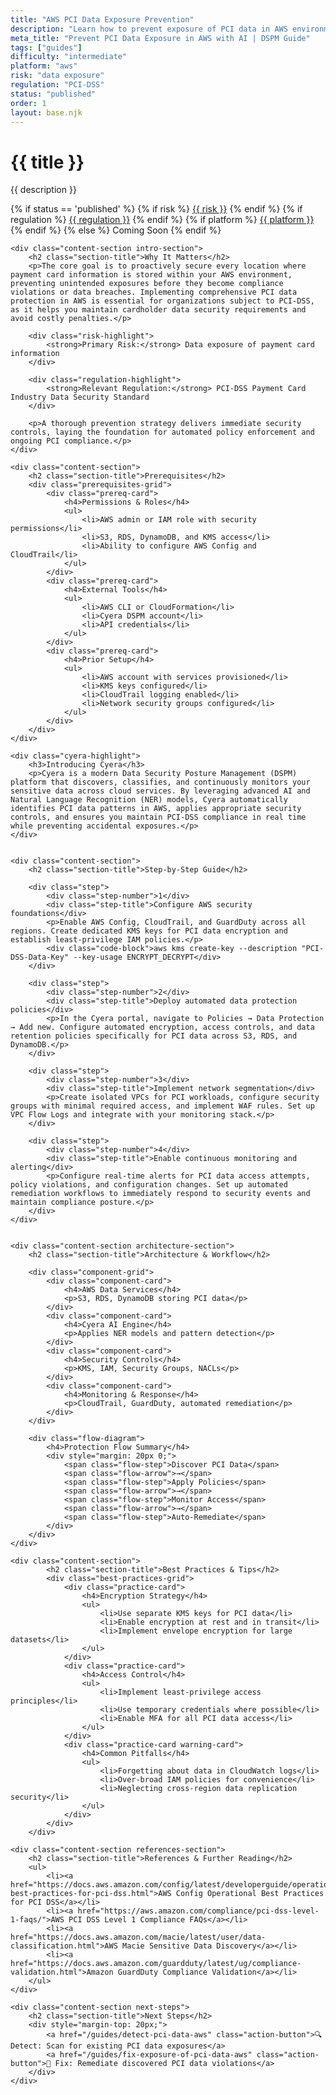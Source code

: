 ```yaml
---
title: "AWS PCI Data Exposure Prevention"
description: "Learn how to prevent exposure of PCI data in AWS environments. Follow step-by-step guidance for PCI-DSS compliance and data protection."
meta_title: "Prevent PCI Data Exposure in AWS with AI | DSPM Guide"
tags: ["guides"]
difficulty: "intermediate"
platform: "aws"
risk: "data exposure"
regulation: "PCI-DSS"
status: "published"
order: 1
layout: base.njk
---
```


<div class="container">
    <div class="header">
        <h1>{{ title }}</h1>
        <p>{{ description }}</p>
        <div class="guide-tags-container">
			<div class="guide-tags-wrapper">
		    {% if status == 'published' %}
		        {% if risk %}
		        <a href="/risk/{{ risk | downcase | replace: ' ', '-' }}/" class="guide-tag risk">{{ risk }}</a>
		        {% endif %}
		        {% if regulation %}
		        <a href="/regulation/{{ regulation | downcase | replace: ' ', '-' }}/" class="guide-tag regulation">{{ regulation }}</a>
		        {% endif %}
		        {% if platform %}
		        <a href="/platforms/{{ platform | downcase | replace: ' ', '-' }}/" class="guide-tag platform">{{ platform }}</a>
		        {% endif %}
		    {% else %}
		        <span class="guide-tag coming-soon">Coming Soon</span>
		    {% endif %}
		</div>
		</div>
    </div>

    <div class="content-section intro-section">
        <h2 class="section-title">Why It Matters</h2>
        <p>The core goal is to proactively secure every location where payment card information is stored within your AWS environment, preventing unintended exposures before they become compliance violations or data breaches. Implementing comprehensive PCI data protection in AWS is essential for organizations subject to PCI-DSS, as it helps you maintain cardholder data security requirements and avoid costly penalties.</p>
        
        <div class="risk-highlight">
            <strong>Primary Risk:</strong> Data exposure of payment card information
        </div>
        
        <div class="regulation-highlight">
            <strong>Relevant Regulation:</strong> PCI-DSS Payment Card Industry Data Security Standard
        </div>
        
        <p>A thorough prevention strategy delivers immediate security controls, laying the foundation for automated policy enforcement and ongoing PCI compliance.</p>
    </div>

    <div class="content-section">
        <h2 class="section-title">Prerequisites</h2>
        <div class="prerequisites-grid">
            <div class="prereq-card">
                <h4>Permissions & Roles</h4>
                <ul>
                    <li>AWS admin or IAM role with security permissions</li>
                    <li>S3, RDS, DynamoDB, and KMS access</li>
                    <li>Ability to configure AWS Config and CloudTrail</li>
                </ul>
            </div>
            <div class="prereq-card">
                <h4>External Tools</h4>
                <ul>
                    <li>AWS CLI or CloudFormation</li>
                    <li>Cyera DSPM account</li>
                    <li>API credentials</li>
                </ul>
            </div>
            <div class="prereq-card">
                <h4>Prior Setup</h4>
                <ul>
                    <li>AWS account with services provisioned</li>
                    <li>KMS keys configured</li>
                    <li>CloudTrail logging enabled</li>
                    <li>Network security groups configured</li>
                </ul>
            </div>
        </div>
    </div>
	
    <div class="cyera-highlight">
        <h3>Introducing Cyera</h3>
        <p>Cyera is a modern Data Security Posture Management (DSPM) platform that discovers, classifies, and continuously monitors your sensitive data across cloud services. By leveraging advanced AI and Natural Language Recognition (NER) models, Cyera automatically identifies PCI data patterns in AWS, applies appropriate security controls, and ensures you maintain PCI-DSS compliance in real time while preventing accidental exposures.</p>
    </div>
	

    <div class="content-section">
        <h2 class="section-title">Step-by-Step Guide</h2>
        
        <div class="step">
            <div class="step-number">1</div>
            <div class="step-title">Configure AWS security foundations</div>
            <p>Enable AWS Config, CloudTrail, and GuardDuty across all regions. Create dedicated KMS keys for PCI data encryption and establish least-privilege IAM policies.</p>
            <div class="code-block">aws kms create-key --description "PCI-DSS-Data-Key" --key-usage ENCRYPT_DECRYPT</div>
        </div>

        <div class="step">
            <div class="step-number">2</div>
            <div class="step-title">Deploy automated data protection policies</div>
            <p>In the Cyera portal, navigate to Policies → Data Protection → Add new. Configure automated encryption, access controls, and data retention policies specifically for PCI data across S3, RDS, and DynamoDB.</p>
        </div>

        <div class="step">
            <div class="step-number">3</div>
            <div class="step-title">Implement network segmentation</div>
            <p>Create isolated VPCs for PCI workloads, configure security groups with minimal required access, and implement WAF rules. Set up VPC Flow Logs and integrate with your monitoring stack.</p>
        </div>

        <div class="step">
            <div class="step-number">4</div>
            <div class="step-title">Enable continuous monitoring and alerting</div>
            <p>Configure real-time alerts for PCI data access attempts, policy violations, and configuration changes. Set up automated remediation workflows to immediately respond to security events and maintain compliance posture.</p>
        </div>
    </div>


    <div class="content-section architecture-section">
        <h2 class="section-title">Architecture & Workflow</h2>
        
        <div class="component-grid">
            <div class="component-card">
                <h4>AWS Data Services</h4>
                <p>S3, RDS, DynamoDB storing PCI data</p>
            </div>
            <div class="component-card">
                <h4>Cyera AI Engine</h4>
                <p>Applies NER models and pattern detection</p>
            </div>
            <div class="component-card">
                <h4>Security Controls</h4>
                <p>KMS, IAM, Security Groups, NACLs</p>
            </div>
            <div class="component-card">
                <h4>Monitoring & Response</h4>
                <p>CloudTrail, GuardDuty, automated remediation</p>
            </div>
        </div>

        <div class="flow-diagram">
            <h4>Protection Flow Summary</h4>
            <div style="margin: 20px 0;">
                <span class="flow-step">Discover PCI Data</span>
                <span class="flow-arrow">→</span>
                <span class="flow-step">Apply Policies</span>
                <span class="flow-arrow">→</span>
                <span class="flow-step">Monitor Access</span>
                <span class="flow-arrow">→</span>
                <span class="flow-step">Auto-Remediate</span>
            </div>
        </div>
    </div>

	<div class="content-section">
	        <h2 class="section-title">Best Practices & Tips</h2>
	        <div class="best-practices-grid">
	            <div class="practice-card">
	                <h4>Encryption Strategy</h4>
	                <ul>
	                    <li>Use separate KMS keys for PCI data</li>
	                    <li>Enable encryption at rest and in transit</li>
	                    <li>Implement envelope encryption for large datasets</li>
	                </ul>
	            </div>
	            <div class="practice-card">
	                <h4>Access Control</h4>
	                <ul>
	                    <li>Implement least-privilege access principles</li>
	                    <li>Use temporary credentials where possible</li>
	                    <li>Enable MFA for all PCI data access</li>
	                </ul>
	            </div>
	            <div class="practice-card warning-card">
	                <h4>Common Pitfalls</h4>
	                <ul>
	                    <li>Forgetting about data in CloudWatch logs</li>
	                    <li>Over-broad IAM policies for convenience</li>
	                    <li>Neglecting cross-region data replication security</li>
	                </ul>
	            </div>
	        </div>
	    </div>

    <div class="content-section references-section">
        <h2 class="section-title">References & Further Reading</h2>
        <ul>
            <li><a href="https://docs.aws.amazon.com/config/latest/developerguide/operational-best-practices-for-pci-dss.html">AWS Config Operational Best Practices for PCI DSS</a></li>
            <li><a href="https://aws.amazon.com/compliance/pci-dss-level-1-faqs/">AWS PCI DSS Level 1 Compliance FAQs</a></li>
            <li><a href="https://docs.aws.amazon.com/macie/latest/user/data-classification.html">AWS Macie Sensitive Data Discovery</a></li>
            <li><a href="https://docs.aws.amazon.com/guardduty/latest/ug/compliance-validation.html">Amazon GuardDuty Compliance Validation</a></li>
        </ul>
    </div>

    <div class="content-section next-steps">
        <h2 class="section-title">Next Steps</h2>
        <div style="margin-top: 20px;">
            <a href="/guides/detect-pci-data-aws" class="action-button">🔍 Detect: Scan for existing PCI data exposures</a>
            <a href="/guides/fix-exposure-of-pci-data-aws" class="action-button">🔧 Fix: Remediate discovered PCI data violations</a>
        </div>
    </div>
</div>